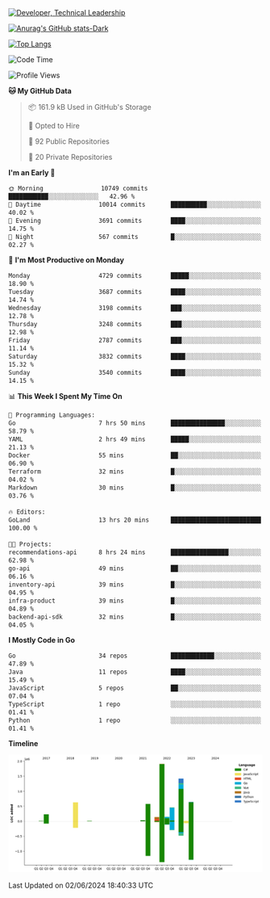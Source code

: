 <div>
  <a href="https://www.linkedin.com/in/arielpineiro/" target="_blank" rel="nofollow noopener noreferrer">
    <img src="https://img.shields.io/badge/-LinkedIn-%230077B5?style=for-the-badge&logo=linkedin&logoColor=white" alt="Developer, Technical Leadership" title="Ariel Piñeiro">
  </a>
</div>

[![Anurag's GitHub stats-Dark](https://github-readme-stats.vercel.app/api?username=arielsrv&show_icons=true&theme=dark#gh-dark-mode-only)](https://github.com/anuraghazra/github-readme-stats#gh-dark-mode-only)

[![Top Langs](https://github-readme-stats.vercel.app/api/top-langs/?username=arielsrv&layout=compact&langs_count=10&theme=dark#gh-dark-mode-only)](https://github.com/anuraghazra/github-readme-stats&theme=dark#gh-dark-mode-only)

<!--START_SECTION:waka-->
![Code Time](http://img.shields.io/badge/Code%20Time-920%20hrs%2024%20mins-blue)

![Profile Views](http://img.shields.io/badge/Profile%20Views-1-blue)

**🐱 My GitHub Data** 

> 📦 161.9 kB Used in GitHub's Storage 
 > 
> 💼 Opted to Hire
 > 
> 📜 92 Public Repositories 
 > 
> 🔑 20 Private Repositories 
 > 
**I'm an Early 🐤** 

```text
🌞 Morning                10749 commits       ███████████░░░░░░░░░░░░░░   42.96 % 
🌆 Daytime                10014 commits       ██████████░░░░░░░░░░░░░░░   40.02 % 
🌃 Evening                3691 commits        ████░░░░░░░░░░░░░░░░░░░░░   14.75 % 
🌙 Night                  567 commits         █░░░░░░░░░░░░░░░░░░░░░░░░   02.27 % 
```
📅 **I'm Most Productive on Monday** 

```text
Monday                   4729 commits        █████░░░░░░░░░░░░░░░░░░░░   18.90 % 
Tuesday                  3687 commits        ████░░░░░░░░░░░░░░░░░░░░░   14.74 % 
Wednesday                3198 commits        ███░░░░░░░░░░░░░░░░░░░░░░   12.78 % 
Thursday                 3248 commits        ███░░░░░░░░░░░░░░░░░░░░░░   12.98 % 
Friday                   2787 commits        ███░░░░░░░░░░░░░░░░░░░░░░   11.14 % 
Saturday                 3832 commits        ████░░░░░░░░░░░░░░░░░░░░░   15.32 % 
Sunday                   3540 commits        ████░░░░░░░░░░░░░░░░░░░░░   14.15 % 
```


📊 **This Week I Spent My Time On** 

```text
💬 Programming Languages: 
Go                       7 hrs 50 mins       ███████████████░░░░░░░░░░   58.79 % 
YAML                     2 hrs 49 mins       █████░░░░░░░░░░░░░░░░░░░░   21.13 % 
Docker                   55 mins             ██░░░░░░░░░░░░░░░░░░░░░░░   06.90 % 
Terraform                32 mins             █░░░░░░░░░░░░░░░░░░░░░░░░   04.02 % 
Markdown                 30 mins             █░░░░░░░░░░░░░░░░░░░░░░░░   03.76 % 

🔥 Editors: 
GoLand                   13 hrs 20 mins      █████████████████████████   100.00 % 

🐱‍💻 Projects: 
recommendations-api      8 hrs 24 mins       ████████████████░░░░░░░░░   62.98 % 
go-api                   49 mins             ██░░░░░░░░░░░░░░░░░░░░░░░   06.16 % 
inventory-api            39 mins             █░░░░░░░░░░░░░░░░░░░░░░░░   04.95 % 
infra-product            39 mins             █░░░░░░░░░░░░░░░░░░░░░░░░   04.89 % 
backend-api-sdk          32 mins             █░░░░░░░░░░░░░░░░░░░░░░░░   04.05 % 
```

**I Mostly Code in Go** 

```text
Go                       34 repos            ████████████░░░░░░░░░░░░░   47.89 % 
Java                     11 repos            ████░░░░░░░░░░░░░░░░░░░░░   15.49 % 
JavaScript               5 repos             ██░░░░░░░░░░░░░░░░░░░░░░░   07.04 % 
TypeScript               1 repo              ░░░░░░░░░░░░░░░░░░░░░░░░░   01.41 % 
Python                   1 repo              ░░░░░░░░░░░░░░░░░░░░░░░░░   01.41 % 
```



**Timeline**

![Lines of Code chart](https://raw.githubusercontent.com/arielsrv/arielsrv/main/assets/bar_graph.png)


 Last Updated on 02/06/2024 18:40:33 UTC
<!--END_SECTION:waka-->

